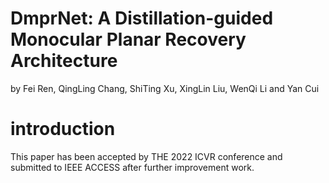 # DmprNet: A Distillation-guided Monocular Planar Recovery Architecture
by Fei Ren, QingLing Chang, ShiTing Xu, XingLin Liu, WenQi Li and Yan Cui
# introduction
This paper has been accepted by THE 2022 ICVR conference and submitted to IEEE ACCESS after further improvement work.
